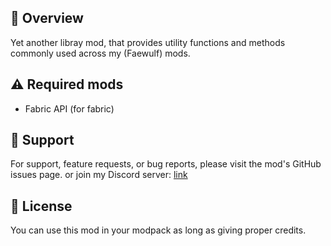 ## 📖 Overview

Yet another libray mod, that provides utility functions and methods commonly used across my (Faewulf) mods.

## ⚠️ Required mods

- Fabric API (for fabric)

## 💖 Support

For support, feature requests, or bug reports, please visit the mod's GitHub issues page.
or join my Discord server: [link](https://faewulf.xyz/discord)

## 📜 License

You can use this mod in your modpack as long as giving proper credits.
